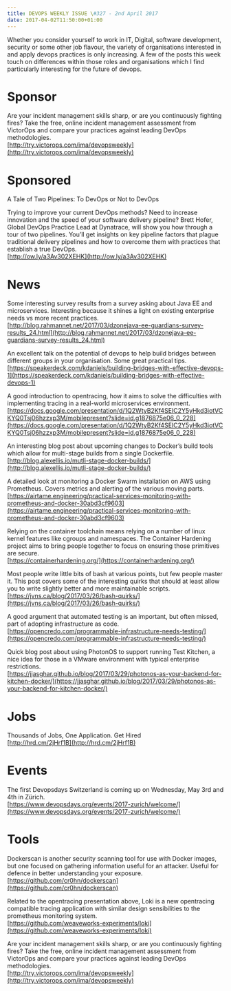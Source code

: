 ```yaml
---
title: DEVOPS WEEKLY ISSUE \#327 - 2nd April 2017 
date: 2017-04-02T11:50:00+01:00
---
```


Whether you consider yourself to work in IT, Digital, software development, security or some other job flavour, the variety of organisations interested in and apply devops practices is only increasing. A few of the posts this week touch on differences within those roles and organisations which I find particularly interesting for the future of devops.


Sponsor
======

Are your incident management skills sharp, or are you continuously fighting fires? Take the free, online incident management assessment from VictorOps and compare your practices against leading DevOps methodologies.
<br>[http://try.victorops.com/ima/devopsweekly](http://try.victorops.com/ima/devopsweekly)


Sponsored
========

A Tale of Two Pipelines: To DevOps or Not to DevOps

Trying to improve your current DevOps methods? Need to increase innovation and the speed of your software delivery pipeline? Brett Hofer, Global DevOps Practice Lead at Dynatrace, will show you how through a tour of two pipelines. You’ll get insights on key pipeline factors that plague traditional delivery pipelines and how to overcome them with practices that establish a true DevOps.
<br>[http://ow.ly/a3Av302XEHK](http://ow.ly/a3Av302XEHK)


News
====

Some interesting survey results from a survey asking about Java EE and microservices. Interesting because it shines a light on existing enterprise needs vs more recent practices.
<br>[http://blog.rahmannet.net/2017/03/dzonejava-ee-guardians-survey-results_24.html](http://blog.rahmannet.net/2017/03/dzonejava-ee-guardians-survey-results_24.html)


An excellent talk on the potential of devops to help build bridges between different groups in your organisation. Some great practical tips.
<br>[https://speakerdeck.com/kdaniels/building-bridges-with-effective-devops-1](https://speakerdeck.com/kdaniels/building-bridges-with-effective-devops-1)


A good introduction to opentracing, how it aims to solve the difficulties with implementing tracing in a real-world microservices environment.
<br>[https://docs.google.com/presentation/d/1Q2WtyB2Kf4SEIC2Y5yHkd3iotVCKYQ0Tsj06hzzxp3M/mobilepresent?slide=id.g1876875e06_0_228](https://docs.google.com/presentation/d/1Q2WtyB2Kf4SEIC2Y5yHkd3iotVCKYQ0Tsj06hzzxp3M/mobilepresent?slide=id.g1876875e06_0_228)


An interesting blog post about upcoming changes to Docker’s build tools which allow for multi-stage builds from a single Dockerfile.
<br>[http://blog.alexellis.io/mutli-stage-docker-builds/](http://blog.alexellis.io/mutli-stage-docker-builds/)


A detailed look at monitoring a Docker Swarm installation on AWS using Prometheus. Covers metrics and alerting of the various moving parts.
<br>[https://airtame.engineering/practical-services-monitoring-with-prometheus-and-docker-30abd3cf9603](https://airtame.engineering/practical-services-monitoring-with-prometheus-and-docker-30abd3cf9603)


Relying on the container toolchain means relying on a number of linux kernel features like cgroups and namespaces. The Container Hardening project aims to bring people together to focus on ensuring those primitives are secure.
<br>[https://containerhardening.org/](https://containerhardening.org/)


Most people write little bits of bash at various points, but few people master it. This post covers some of the interesting quirks that should at least allow you to write slightly better and more maintainable scripts.
<br>[https://jvns.ca/blog/2017/03/26/bash-quirks/](https://jvns.ca/blog/2017/03/26/bash-quirks/)


A good argument that automated testing is an important, but often missed, part of adopting infrastructure as code.
<br>[https://opencredo.com/programmable-infrastructure-needs-testing/](https://opencredo.com/programmable-infrastructure-needs-testing/)


Quick blog post about using PhotonOS to support running Test Kitchen, a nice idea for those in a VMware environment with typical enterprise restrictions.
<br>[https://jjasghar.github.io/blog/2017/03/29/photonos-as-your-backend-for-kitchen-docker/](https://jjasghar.github.io/blog/2017/03/29/photonos-as-your-backend-for-kitchen-docker/)


Jobs
====

Thousands of Jobs, One Application. Get Hired
<br>[http://hrd.cm/2jHrf1B](http://hrd.cm/2jHrf1B)


Events
======

The first Devopsdays Switzerland is coming up on Wednesday, May 3rd and 4th in
Zürich.
<br>[https://www.devopsdays.org/events/2017-zurich/welcome/](https://www.devopsdays.org/events/2017-zurich/welcome/)


Tools
=====

Dockerscan is another security scanning tool for use with Docker images, but one focused on gathering information useful for an attacker. Useful for defence in better understanding your exposure.
<br>[https://github.com/cr0hn/dockerscan](https://github.com/cr0hn/dockerscan)


Related to the opentracing presentation above, Loki is a new opentracing compatible tracing application with similar design sensibilities to the prometheus monitoring system.
<br>[https://github.com/weaveworks-experiments/loki](https://github.com/weaveworks-experiments/loki)



Are your incident management skills sharp, or are you continuously fighting fires? Take the free, online incident management assessment from VictorOps and compare your practices against leading DevOps methodologies.
<br>[http://try.victorops.com/ima/devopsweekly](http://try.victorops.com/ima/devopsweekly)




